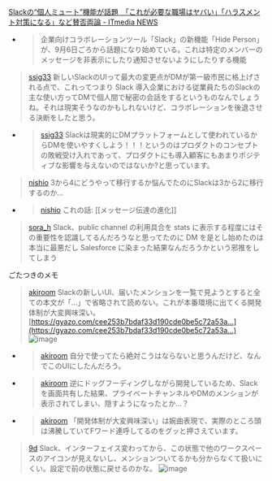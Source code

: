 
[Slackの“個人ミュート”機能が話題　「これが必要な職場はヤバい」「ハラスメント対策になる」など賛否両論 - ITmedia NEWS](https://www.itmedia.co.jp/news/articles/2309/08/news131.html)
- > 企業向けコラボレーションツール「Slack」の新機能「Hide Person」が、9月6日ごろから話題になり始めている。これは特定のメンバーのメッセージを非表示にしたり通知させないようにしたりする機能


> [ssig33](https://twitter.com/ssig33/status/1698608372625678416) 新しいSlackのUIって最大の変更点がDMが第一級市民に格上げされる点で、これってつまり Slack 導入企業における従業員たちのSlackの主な使い方ってDMで個人間で秘密の会話をするというものなんでしょうね。それは現実そうなのかもしれないけど、コラボレーションを後退させる決断をしたと思う。
- > [ssig33](https://twitter.com/ssig33/status/1698608374169182667) Slackは現実的にDMプラットフォームとして使われているからDMを使いやすくしよう！！！というのはプロダクトのコンセプトの敗戦受け入れであって、プロダクトにも導入顧客にもあまりポジティブな影響を与えないのではないか?と思っています。
> [nishio](https://twitter.com/nishio/status/1698713218196361252) 3から4にどうやって移行するか悩んでたのにSlackは3から2に移行するのか…
- > [nishio](https://twitter.com/nishio/status/1698713355522081066) これの話: [[メッセージ伝達の進化]]

> [sora_h](https://twitter.com/sora_h/status/1701831750345957676) Slack、public channel の利用具合を stats に表示する程度にはその重要性を認識してるんだろうなと思ってたのに DM を是とし始めたのは本当に最悪だし Salesforce に染まった結果なんだろうかという邪推をしてしまう



ごたつきのメモ

> [akiroom](https://twitter.com/akiroom/status/1702168295795777576/photo/1) Slackの新しいUI、届いたメンションを一覧で見ようとすると全ての本文が「…」で省略されて読めない。これが本番環境に出てくる開発体制が大変興味深い。 [https://gyazo.com/cee253b7bdaf33d190cde0be5c72a53a…](https://gyazo.com/cee253b7bdaf33d190cde0be5c72a53a…)
>  ![image](https://pbs.twimg.com/media/F59RCy8XIAAS8xH?format=jpg&name=large#.png)
- > [akiroom](https://twitter.com/akiroom/status/1702168463220113678) 自分で使ってたら絶対こうはならないと思うんだけど、なんでこのUIにしたんだろう。
- > [akiroom](https://twitter.com/akiroom/status/1702168745698037947) 逆にドッグフーディングしながら開発しているため、Slackを画面共有した結果、プライベートチャンネルやDMのメンションが表示されてしまい、隠すようになったとか…？
- > [akiroom](https://twitter.com/akiroom/status/1702168295795777576/photo/1) 「開発体制が大変興味深い」は婉曲表現で、実際のところ頭は沸騰していてFワード連呼してるのをグッと押さえています。


> [9d](https://twitter.com/9d/status/1702207259970064494/photo/1) Slack、インターフェイス変わってから、この状態で他のワークスペースのアイコンが見えないし、メンションついてるかも分からなくて扱いにくい。設定で前の状態に戻せるのかな。
>  ![image](https://pbs.twimg.com/media/F590ZJObcAAOFPW?format=png&name=small#.png)


